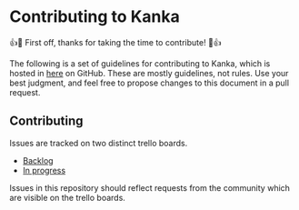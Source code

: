 # Contributing to Kanka

:+1::tada: First off, thanks for taking the time to contribute! :tada::+1:

The following is a set of guidelines for contributing to Kanka, which is hosted in [here](https://github.com/ilestis/miscellany) on GitHub. These are mostly guidelines, not rules. Use your best judgment, and feel free to propose changes to this document in a pull request.


## Contributing

Issues are tracked on two distinct trello boards.

* [Backlog](https://trello.com/b/hVjPfOMU/kanka-backlog)
* [In progress](https://trello.com/b/62aOwCHU/kanka)

Issues in this repository should reflect requests from the community which are visible on the trello boards.
